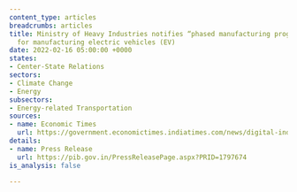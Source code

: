 ```yaml
---
content_type: articles
breadcrumbs: articles
title: Ministry of Heavy Industries notifies “phased manufacturing programme” (PMP)
  for manufacturing electric vehicles (EV)
date: 2022-02-16 05:00:00 +0000
states:
- Center-State Relations
sectors:
- Climate Change
- Energy
subsectors:
- Energy-related Transportation
sources:
- name: Economic Times
  url: https://government.economictimes.indiatimes.com/news/digital-india/phased-manufacturing-programme-launched-to-promote-indigenous-manufacturing-of-electric-vehicles/89523148
details:
- name: Press Release
  url: https://pib.gov.in/PressReleasePage.aspx?PRID=1797674
is_analysis: false

---
```

